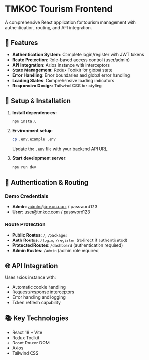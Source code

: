 # TMKOC Tourism Frontend

A comprehensive React application for tourism management with authentication, routing, and API integration.

## 🚀 Features

- **Authentication System**: Complete login/register with JWT tokens
- **Route Protection**: Role-based access control (user/admin)
- **API Integration**: Axios instance with interceptors
- **State Management**: Redux Toolkit for global state
- **Error Handling**: Error boundaries and global error handling
- **Loading States**: Comprehensive loading indicators
- **Responsive Design**: Tailwind CSS for styling

## 🔧 Setup & Installation

1. **Install dependencies:**
   ```bash
   npm install
   ```

2. **Environment setup:**
   ```bash
   cp .env.example .env
   ```
   Update the `.env` file with your backend API URL.

3. **Start development server:**
   ```bash
   npm run dev
   ```

## 🔐 Authentication & Routing

### Demo Credentials
- **Admin**: admin@tmkoc.com / password123
- **User**: user@tmkoc.com / password123

### Route Protection
- **Public Routes**: `/`, `/packages`
- **Auth Routes**: `/login`, `/register` (redirect if authenticated)
- **Protected Routes**: `/dashboard` (authentication required)
- **Admin Routes**: `/admin` (admin role required)

## 🌐 API Integration

Uses axios instance with:
- Automatic cookie handling
- Request/response interceptors
- Error handling and logging
- Token refresh capability

## 📚 Key Technologies

- React 18 + Vite
- Redux Toolkit
- React Router DOM
- Axios
- Tailwind CSS
